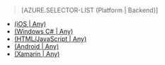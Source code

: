 > [AZURE.SELECTOR-LIST (Platform | Backend)]
- [(iOS | Any)](../articles/mobile-services-ios-how-to-use-client-library.md)
- [(Windows C# | Any)](../articles/mobile-services-windows-dotnet-how-to-use-client-library.md)
- [(HTML/JavaScript | Any)](../articles/mobile-services-html-how-to-use-client-library.md)
- [(Android | Any)](../articles/mobile-services-android-how-to-use-client-library.md)
- [(Xamarin | Any)](../articles/partner-xamarin-mobile-services-how-to-use-client-library.md)

<!---HONumber=August15_HO6-->